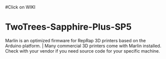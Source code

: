 #Click on WIKI

# TwoTrees-Sapphire-Plus-SP5
Marlin is an optimized firmware for RepRap 3D printers based on the Arduino platform. | Many commercial 3D printers come with Marlin installed. Check with your vendor if you need source code for your specific machine. 
